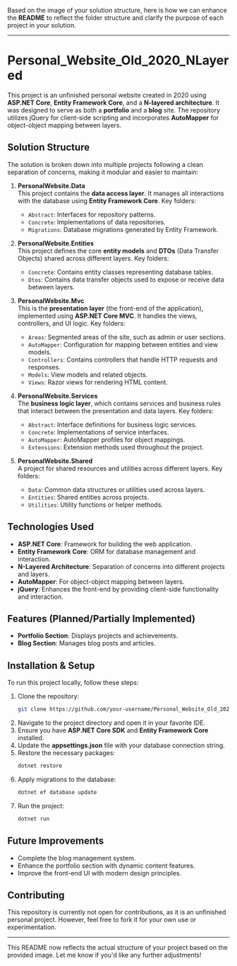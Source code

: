 Based on the image of your solution structure, here is how we can enhance the **README** to reflect the folder structure and clarify the purpose of each project in your solution.

---

# Personal_Website_Old_2020_NLayered

This project is an unfinished personal website created in 2020 using **ASP.NET Core**, **Entity Framework Core**, and a **N-layered architecture**. It was designed to serve as both a **portfolio** and a **blog** site. The repository utilizes jQuery for client-side scripting and incorporates **AutoMapper** for object-object mapping between layers.

## Solution Structure

The solution is broken down into multiple projects following a clean separation of concerns, making it modular and easier to maintain:

1. **PersonalWebsite.Data**  
   This project contains the **data access layer**. It manages all interactions with the database using **Entity Framework Core**. Key folders:
   - `Abstract`: Interfaces for repository patterns.
   - `Concrete`: Implementations of data repositories.
   - `Migrations`: Database migrations generated by Entity Framework.

2. **PersonalWebsite.Entities**  
   This project defines the core **entity models** and **DTOs** (Data Transfer Objects) shared across different layers. Key folders:
   - `Concrete`: Contains entity classes representing database tables.
   - `Dtos`: Contains data transfer objects used to expose or receive data between layers.

3. **PersonalWebsite.Mvc**  
   This is the **presentation layer** (the front-end of the application), implemented using **ASP.NET Core MVC**. It handles the views, controllers, and UI logic. Key folders:
   - `Areas`: Segmented areas of the site, such as admin or user sections.
   - `AutoMapper`: Configuration for mapping between entities and view models.
   - `Controllers`: Contains controllers that handle HTTP requests and responses.
   - `Models`: View models and related objects.
   - `Views`: Razor views for rendering HTML content.

4. **PersonalWebsite.Services**  
   The **business logic layer**, which contains services and business rules that interact between the presentation and data layers. Key folders:
   - `Abstract`: Interface definitions for business logic services.
   - `Concrete`: Implementations of service interfaces.
   - `AutoMapper`: AutoMapper profiles for object mappings.
   - `Extensions`: Extension methods used throughout the project.

5. **PersonalWebsite.Shared**  
   A project for shared resources and utilities across different layers. Key folders:
   - `Data`: Common data structures or utilities used across layers.
   - `Entities`: Shared entities across projects.
   - `Utilities`: Utility functions or helper methods.

## Technologies Used

- **ASP.NET Core**: Framework for building the web application.
- **Entity Framework Core**: ORM for database management and interaction.
- **N-Layered Architecture**: Separation of concerns into different projects and layers.
- **AutoMapper**: For object-object mapping between layers.
- **jQuery**: Enhances the front-end by providing client-side functionality and interaction.

## Features (Planned/Partially Implemented)

- **Portfolio Section**: Displays projects and achievements.
- **Blog Section**: Manages blog posts and articles.
  
## Installation & Setup

To run this project locally, follow these steps:

1. Clone the repository:
   ```bash
   git clone https://github.com/your-username/Personal_Website_Old_2020_NLayered.git
   ```
2. Navigate to the project directory and open it in your favorite IDE.
3. Ensure you have **ASP.NET Core SDK** and **Entity Framework Core** installed.
4. Update the **appsettings.json** file with your database connection string.
5. Restore the necessary packages:
   ```bash
   dotnet restore
   ```
6. Apply migrations to the database:
   ```bash
   dotnet ef database update
   ```
7. Run the project:
   ```bash
   dotnet run
   ```

## Future Improvements

- Complete the blog management system.
- Enhance the portfolio section with dynamic content features.
- Improve the front-end UI with modern design principles.

## Contributing

This repository is currently not open for contributions, as it is an unfinished personal project. However, feel free to fork it for your own use or experimentation.

---

This README now reflects the actual structure of your project based on the provided image. Let me know if you'd like any further adjustments!